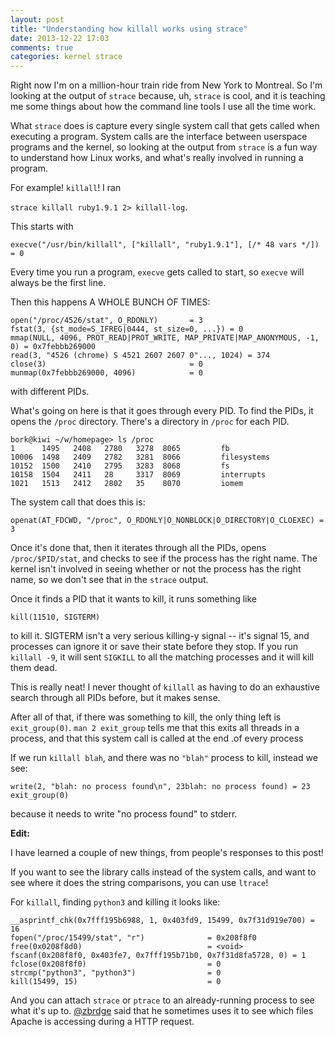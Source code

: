 ```yaml
---
layout: post
title: "Understanding how killall works using strace"
date: 2013-12-22 17:03
comments: true
categories: kernel strace
---
```


Right now I'm on a million-hour train ride from New York to Montreal.
So I'm looking at the output of `strace` because, uh, `strace` is
cool, and it is teaching me some things about how the command line
tools I
use all the time work.

What `strace` does is capture every single system call that gets
called when executing a program. System calls are the interface
between userspace programs and the kernel, so looking at the output
from `strace` is a fun way to understand how Linux works, and what's
really involved in running a program.

For example! `killall`! I ran

`strace killall ruby1.9.1 2> killall-log`.

This starts with

```
execve("/usr/bin/killall", ["killall", "ruby1.9.1"], [/* 48 vars */]) = 0
```

Every time you run a program, `execve` gets called to start, so
`execve` will always be the first line.

Then this happens A WHOLE BUNCH OF TIMES:

```
open("/proc/4526/stat", O_RDONLY)       = 3
fstat(3, {st_mode=S_IFREG|0444, st_size=0, ...}) = 0
mmap(NULL, 4096, PROT_READ|PROT_WRITE, MAP_PRIVATE|MAP_ANONYMOUS, -1, 0) = 0x7febbb269000
read(3, "4526 (chrome) S 4521 2607 2607 0"..., 1024) = 374
close(3)                                = 0
munmap(0x7febbb269000, 4096)            = 0
```

with different PIDs.

What's going on here is that it goes through every PID. To find the
PIDs, it opens the `/proc` directory. There's a directory in `/proc`
for each PID.

```
bork@kiwi ~/w/homepage> ls /proc
1      1495   2408   2780   3278  8065         fb
10006  1498   2409   2782   3281  8066         filesystems
10152  1500   2410   2795   3283  8068         fs
10158  1504   2411   28     3317  8069         interrupts
1021   1513   2412   2802   35    8070         iomem
```

The system call that does this is:

`openat(AT_FDCWD, "/proc", O_RDONLY|O_NONBLOCK|O_DIRECTORY|O_CLOEXEC) = 3`

Once it's done that, then it iterates through all the PIDs, opens
`/proc/$PID/stat`, and checks to see if the process has the right
name. The kernel isn't involved in seeing whether or not the process
has the right name, so we don't see that in the `strace` output.

Once it finds a PID that it wants to kill, it runs something like

```
kill(11510, SIGTERM)
```

to kill it. SIGTERM isn't a very serious killing-y signal -- it's
signal 15, and processes can ignore it or save their state before they
stop. If you run `killall -9`, it will sent `SIGKILL` to all the
matching processes and it will kill them dead.

This is really neat! I never thought of `killall` as having to do an
exhaustive search through all PIDs before, but it makes sense.

After all of that, if there was something to kill, the only thing left
is `exit_group(0)`. `man 2 exit_group` tells me that this exits all
threads in a process, and that this system call is called at the end
.of every process 

If we run `killall blah`, and there was no `"blah"` process to kill,
instead we see:

```
write(2, "blah: no process found\n", 23blah: no process found) = 23
exit_group(0) 
```

because it needs to write "no process found" to stderr.


**Edit:**

I have learned a couple of new things, from people's responses to this
post!

If you want to see the library calls instead of the system calls, and
want to see where it does the string comparisons, you can use
`ltrace`!

For `killall`, finding `python3` and killing it looks like:

```
__asprintf_chk(0x7fff195b6988, 1, 0x403fd9, 15499, 0x7f31d919e700) = 16
fopen("/proc/15499/stat", "r")              = 0x208f8f0
free(0x0208f8d0)                            = <void>
fscanf(0x208f8f0, 0x403fe7, 0x7fff195b71b0, 0x7f31d8fa5728, 0) = 1
fclose(0x208f8f0)                           = 0
strcmp("python3", "python3")                = 0
kill(15499, 15)                             = 0
```

And you can attach `strace` or `ptrace` to an already-running process
to see what it's up to. [@zbrdge](https://twitter.com/zbrdge/) said
that he sometimes uses it to see which files Apache is accessing
during a HTTP request.
